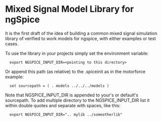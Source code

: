 # Mixed Signal Model Library for ngSpice

It is the first draft of the idea of building a common mixed signal
simulation library of verified to work models for ngspice, with either
examples or test cases.

To use the library in your projects simply set the environment variable:

```
  export NGSPICE_INPUT_DIR=<pointing to this directory>
```
  
Or append this path (as relative) to the .spiceinit as in the motorforce 
example:

```
  set sourcepath = ( . models ../../../models )
```

Note that NGSPICE_INPUT_DIR is appended to your's or default's sourcepath.
To add multiple directory to the NGSPICE_INPUT_DIR list it within double 
quotes and separate with spaces, like this:

```
  export NGSPICE_INPUT_DIR=".. mylib ../someotherlib"
```
